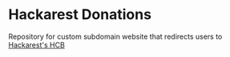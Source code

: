 # Hackarest Donations
Repository for custom subdomain website that redirects users to [Hackarest's HCB](https://donate.hackarest.ro)
